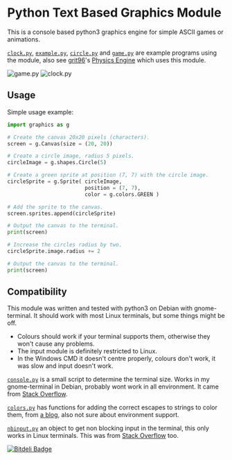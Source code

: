 Python Text Based Graphics Module
=================================

This is a console based python3 graphics engine for simple ASCII games or animations.

[`clock.py`](http://github.com/olls/graphics/blob/master/clock.py), [`example.py`](http://github.com/olls/graphics/blob/master/example.py), [`circle.py`](http://github.com/olls/graphics/blob/master/circle.py) and [`game.py`](http://github.com/olls/graphics/blob/master/game.py) are example programs using the module, also see [grit96](http://github.com/grit96)'s [Physics Engine](http://github.com/grit96/physics-engine) which uses this module.

![game.py](https://raw2.github.com/olls/graphics/master/game.png "game.py")
![clock.py](https://raw2.github.com/olls/graphics/master/clock.png "clock.py")

Usage
-----

Simple usage example:

```python
import graphics as g

# Create the canvas 20x20 pixels (characters).
screen = g.Canvas(size = (20, 20))

# Create a circle image, radius 5 pixels.
circleImage = g.shapes.Circle(5)

# Create a green sprite at position (7, 7) with the circle image.
circleSprite = g.Sprite( circleImage,
                         position = (7, 7),
                         color = g.colors.GREEN )

# Add the sprite to the canvas.
screen.sprites.append(circleSprite)

# Output the canvas to the terminal.
print(screen)

# Increase the circles radius by two.
circleSprite.image.radius += 2

# Output the canvas to the terminal.
print(screen)
```

Compatibility
-------------

This module was written and tested with python3 on Debian with gnome-terminal. It should work with most Linux terminals, but some things might be off.
- Colours should work if your terminal supports them, otherwise they won't cause any problems.
- The input module is definitely restricted to Linux.
- In the Windows CMD it doesn't centre properly, colours don't work, it was slow and input doesn't work.

[`console.py`](http://github.com/olls/graphics/blob/master/graphics/console.py) is a small script to determine the terminal size. Works in my gnome-terminal in Debian, probably wont work in all environment. It came from [Stack Overflow](https://stackoverflow.com/questions/566746/how-to-get-console-window-width-in-python).

[`colors.py`](http://github.com/olls/graphics/blob/master/graphics/colors.py) has functions for adding the correct escapes to strings to color them, from [a blog](http://blog.mathieu-leplatre.info/colored-output-in-console-with-python.html), also not sure about environment support.

[`nbinput.py`](http://github.com/olls/graphics/blob/master/graphics/nbinput.py) an object to get non blocking input in the terminal, this only works in Linux terminals. This was from [Stack Overflow](https://stackoverflow.com/questions/2408560/python-nonblocking-console-input) too.


[![Bitdeli Badge](https://d2weczhvl823v0.cloudfront.net/olls/graphics/trend.png)](https://bitdeli.com/free "Bitdeli Badge")

